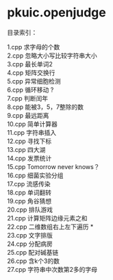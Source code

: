 # pkuic.openjudge

目录索引：

1.cpp   求字母的个数 </br>
2.cpp   忽略大小写比较字符串大小 </br>
3.cpp   最长单词2 </br>
4.cpp   矩阵交换行 </br>
5.cpp   异常细胞检测 </br>
6.cpp   循环移动 ? </br>
7.cpp   判断闰年 </br>
8.cpp   能被3，5，7整除的数 </br>
9.cpp   最远距离 </br>
10.cpp  简单计算器 </br>
11.cpp  字符串插入 </br>
12.cpp  寻找下标 </br>
13.cpp  四大湖 </br>
14.cpp  发票统计 </br>
15.cpp  Tomorrow never knows？ </br>
16.cpp  细菌实验分组 </br>
17.cpp  流感传染 </br>
18.cpp  单词翻转 </br>
19.cpp  角谷猜想 </br>
20.cpp  排队游戏 </br>
21.cpp  计算矩阵边缘元素之和 </br>
22.cpp  二维数组右上左下遍历   *</br>
23.cpp  文字排版 </br>
24.cpp  分配病房 </br>
25.cpp  配对碱基链 </br>
26.cpp  含k个3的数 </br>
27.cpp  字符串中次数第2多的字母 </br>

